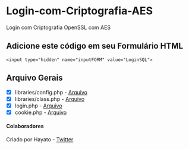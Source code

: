 # Login-com-Criptografia-AES
Login com Criptografia OpenSSL com AES

## Adicione este código em seu Formulário HTML
`<input type="hidden" name="inputFORM" value="LoginSQL">`

## Arquivo Gerais
- [x] libraries/config.php - [Arquivo](libraries/config.php)
- [x] libraries/class.php - [Arquivo](libraries/class.php)
- [x] login.php - [Arquivo](login.php)
- [x] cookie.php - [Arquivo](cookie.php)

#### Colaboradores
Criado por Hayato - [Twitter](https://twitter.com/joaopauloCODE)
